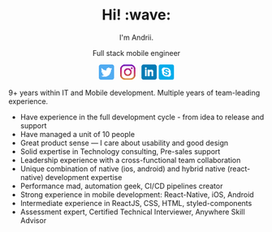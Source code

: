 <!-- <img src="https://github.com/nethergrim/nethergrim/blob/main/images/photo.jpeg?raw=true" alt="photo" width="350"/> -->


<h1 align='center'> Hi! :wave:</h1>
<p align='center'>
I'm Andrii.
</p>
<p align='center'>Full stack mobile engineer</p>

<p align='center'>
<a href="https://twitter.com/AndriiDrobiazko"><img height="30" src="https://github.com/nethergrim/nethergrim/blob/main/images/twitter.png?raw=true"></a>&nbsp;&nbsp;
<a href="https://www.instagram.com/andrii_drobiazko/"><img height="30" src="https://github.com/nethergrim/nethergrim/blob/main/images/instagram.png?raw=true"></a>&nbsp;&nbsp;
<a href="https://www.linkedin.com/in/nethergrim/"><img height="30" src="https://github.com/nethergrim/nethergrim/blob/main/images/linkedin.png?raw=true"></a>
<a href="https://join.skype.com/invite/bne78pRR28GF"><img height="30" src="https://github.com/nethergrim/nethergrim/blob/main/images/skype.png?raw=true"></a>
</p>

9+ years within IT and Mobile development.
Multiple years of team-leading experience.

- Have experience in the full development cycle - from idea to release and support
- Have managed a unit of 10 people
- Great product sense — I care about usability and good design
- Solid expertise in Technology consulting, Pre-sales support
- Leadership experience with a cross-functional team collaboration
- Unique combination of native (ios, android) and hybrid native (react-native) development expertise
- Performance mad, automation geek, CI/CD pipelines creator
- Strong experience in mobile development: React-Native, iOS, Android
- Intermediate experience in ReactJS, CSS, HTML, styled-components
- Assessment expert, Certified Technical Interviewer, Anywhere Skill Advisor
